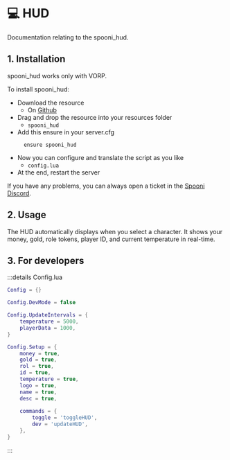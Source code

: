 # 💻 HUD
Documentation relating to the spooni_hud.

## 1. Installation
spooni_hud works only with VORP. 

To install spooni_hud:
- Download the resource
  - On [Github](https://github.com/Spooni-Development/spooni_hud)
- Drag and drop the resource into your resources folder
  - `spooni_hud`
- Add this ensure in your server.cfg
  ```
    ensure spooni_hud
  ```
- Now you can configure and translate the script as you like
  - `config.lua`
- At the end, restart the server

If you have any problems, you can always open a ticket in the [Spooni Discord](https://discord.gg/spooni).

## 2. Usage
The HUD automatically displays when you select a character. It shows your money, gold, role tokens, player ID, and current temperature in real-time.

## 3. For developers

:::details Config.lua
```lua
Config = {}

Config.DevMode = false

Config.UpdateIntervals = {
    temperature = 5000,
    playerData = 1000,
}

Config.Setup = {
    money = true,
    gold = true,
    rol = true,
    id = true,
    temperature = true,
    logo = true,
    name = true,
    desc = true,
    
    commands = {
        toggle = 'toggleHUD',
        dev = 'updateHUD',
    },
}
```
:::